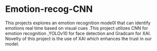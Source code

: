 # Emotion-recog-CNN
This projects explores an emotion recognition mode0l that can identify emotions real time based on visual cues .This project utilizes CNN for emotion recognition ,YOLOv10 for face detection and Gradcam for XAI. Novelty of this project is the use of XAI which enhances the trust in our model.
